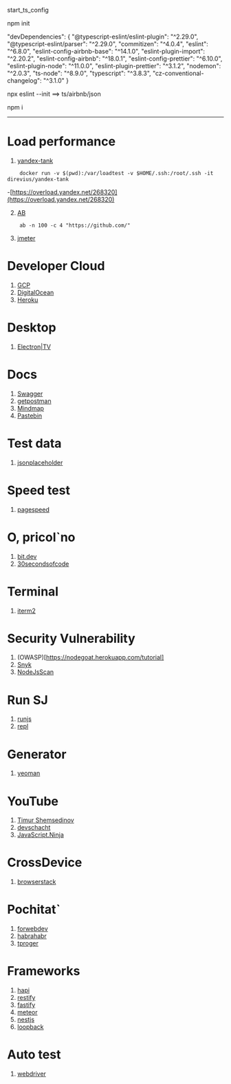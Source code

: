 start_ts_config

npm init

"devDependencies": {
    "@typescript-eslint/eslint-plugin": "^2.29.0",
    "@typescript-eslint/parser": "^2.29.0",
    "commitizen": "^4.0.4",
    "eslint": "^6.8.0",
    "eslint-config-airbnb-base": "^14.1.0",
    "eslint-plugin-import": "^2.20.2",
    "eslint-config-airbnb": "^18.0.1",
    "eslint-config-prettier": "^6.10.0",
    "eslint-plugin-node": "^11.0.0",
    "eslint-plugin-prettier": "^3.1.2",
    "nodemon": "^2.0.3",
    "ts-node": "^8.9.0",
    "typescript": "^3.8.3",
    "cz-conventional-changelog": "^3.1.0"
}

npx eslint --init ==> ts/airbnb/json

npm i

<hr>

# Load performance
1. [yandex-tank](https://github.com/yandex/yandex-tank)
```
    docker run -v $(pwd):/var/loadtest -v $HOME/.ssh:/root/.ssh -it direvius/yandex-tank
```
-[https://overload.yandex.net/268320](https://overload.yandex.net/268320)

2. [AB](https://httpd.apache.org/docs/2.4/programs/ab.html)
```
    ab -n 100 -c 4 "https://github.com/"
```
3. [jmeter](https://jmeter.apache.org/)
# Developer Cloud
1. [GCP](https://cloud.google.com/)
2. [DigitalOcean](https://www.digitalocean.com/)
3. [Heroku](https://heroku.com/)
# Desktop
1. [Electron|TV](https://www.electronjs.org/)
# Docs
1. [Swagger](https://swagger.io/)
2. [getpostman](https://docs.api.getpostman.com/?version=latest)
3. [Mindmap](https://miro.com/)
4. [Pastebin](https://pastebin.com/)
# Test data
1. [jsonplaceholder](https://jsonplaceholder.typicode.com/)
# Speed test
1. [pagespeed](https://developers.google.com/speed/pagespeed/insights/)
# O, pricol`no
1. [bit.dev](https://bit.dev/)
2. [30secondsofcode](https://www.30secondsofcode.org/)
# Terminal
1. [iterm2](https://iterm2.com/)
# Security Vulnerability
1. (OWASP)[https://nodegoat.herokuapp.com/tutorial]
2. [Snyk](https://snyk.io/)
3. [NodeJsScan](https://github.com/ajinabraham/NodeJsScan)
# Run SJ
1. [runjs](https://runjs.dev/)
2. [repl](https://repl.it/)
# Generator
1. [yeoman](https://yeoman.io/)
# YouTube
1. [Timur Shemsedinov](https://www.youtube.com/channel/UChSGI2R2kRMjzXJuYqHWQZg)
2. [devschacht](https://www.youtube.com/channel/UCTSVfbCKN3nZbogPtOCHcMg)
3. [JavaScript.Ninja](https://www.youtube.com/channel/UCW9pyonagDWGMCy7V_Kro6g)
# CrossDevice
1. [browserstack](https://browserstack.com/)
# Pochitat`
1. [forwebdev](https://twitter.com/forwebdev)
2. [habrahabr](https://habrahabr.ru/)
2. [tproger](https://tproger.ru/tag/javascript/)
# Frameworks
1. [hapi](https://hapi.dev/)
2. [restify](http://restify.com/)
3. [fastify](https://www.fastify.io/)
4. [meteor](https://www.meteor.com/)
5. [nestjs](https://nestjs.com/)
6. [loopback](https://loopback.io/)
# Auto test
1. [webdriver](https://webdriver.io/)
